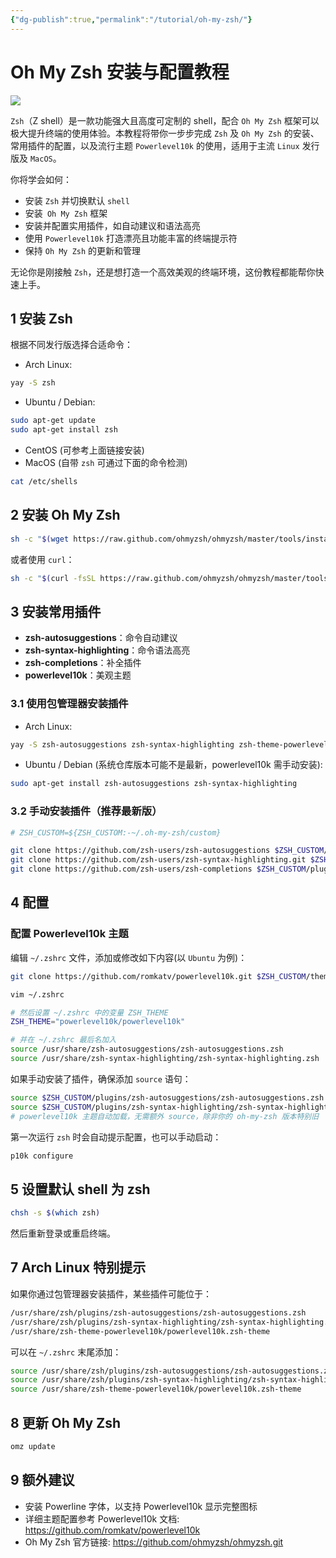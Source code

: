 ```yaml
---
{"dg-publish":true,"permalink":"/tutorial/oh-my-zsh/"}
---
```


# Oh My Zsh 安装与配置教程

![](https://cdn.molastra.com/weixin/2025/08/8786999d66f60764258e713e3c24cc80.png)

`Zsh`（Z shell）是一款功能强大且高度可定制的 shell，配合 `Oh My Zsh` 框架可以极大提升终端的使用体验。本教程将带你一步步完成 `Zsh` 及 `Oh My Zsh` 的安装、常用插件的配置，以及流行主题 `Powerlevel10k` 的使用，适用于主流 `Linux` 发行版及 `MacOS`。

你将学会如何：

- 安装 `Zsh` 并切换默认 `shell`
- 安装` Oh My Zsh` 框架
- 安装并配置实用插件，如自动建议和语法高亮
- 使用 `Powerlevel10k` 打造漂亮且功能丰富的终端提示符
- 保持 `Oh My Zsh` 的更新和管理

无论你是刚接触 `Zsh`，还是想打造一个高效美观的终端环境，这份教程都能帮你快速上手。

## 1 安装 Zsh

根据不同发行版选择合适命令：

- Arch Linux:

```bash
yay -S zsh
```

- Ubuntu / Debian:

```bash
sudo apt-get update
sudo apt-get install zsh
```

- CentOS (可参考上面链接安装)
- MacOS (自带 `zsh`  可通过下面的命令检测)

```bash
cat /etc/shells
```

## 2 安装 Oh My Zsh

```bash
sh -c "$(wget https://raw.github.com/ohmyzsh/ohmyzsh/master/tools/install.sh -O -)"
```

或者使用 `curl`：

```bash
sh -c "$(curl -fsSL https://raw.github.com/ohmyzsh/ohmyzsh/master/tools/install.sh)"
```

## 3 安装常用插件

- **zsh-autosuggestions**：命令自动建议
- **zsh-syntax-highlighting**：命令语法高亮
- **zsh-completions**：补全插件
- **powerlevel10k**：美观主题

### 3.1 使用包管理器安装插件

- Arch Linux:

```bash
yay -S zsh-autosuggestions zsh-syntax-highlighting zsh-theme-powerlevel10k zsh-completions
```

- Ubuntu / Debian (系统仓库版本可能不是最新，powerlevel10k 需手动安装):

```bash
sudo apt-get install zsh-autosuggestions zsh-syntax-highlighting
```

### 3.2 手动安装插件（推荐最新版）

```bash
# ZSH_CUSTOM=${ZSH_CUSTOM:-~/.oh-my-zsh/custom}

git clone https://github.com/zsh-users/zsh-autosuggestions $ZSH_CUSTOM/plugins/zsh-autosuggestions
git clone https://github.com/zsh-users/zsh-syntax-highlighting.git $ZSH_CUSTOM/plugins/zsh-syntax-highlighting
git clone https://github.com/zsh-users/zsh-completions $ZSH_CUSTOM/plugins/zsh-completions
```

## 4 配置

### 配置 Powerlevel10k 主题

编辑 `~/.zshrc` 文件，添加或修改如下内容(以 `Ubuntu` 为例)：

```bash
git clone https://github.com/romkatv/powerlevel10k.git $ZSH_CUSTOM/themes/powerlevel10k

vim ~/.zshrc

# 然后设置 ~/.zshrc 中的变量 ZSH_THEME
ZSH_THEME="powerlevel10k/powerlevel10k"

# 并在 ~/.zshrc 最后名加入
source /usr/share/zsh-autosuggestions/zsh-autosuggestions.zsh
source /usr/share/zsh-syntax-highlighting/zsh-syntax-highlighting.zsh
```

如果手动安装了插件，确保添加 `source` 语句：

```bash
source $ZSH_CUSTOM/plugins/zsh-autosuggestions/zsh-autosuggestions.zsh
source $ZSH_CUSTOM/plugins/zsh-syntax-highlighting/zsh-syntax-highlighting.zsh
# powerlevel10k 主题自动加载，无需额外 source，除非你的 oh-my-zsh 版本特别旧
```

第一次运行 `zsh` 时会自动提示配置，也可以手动启动：

```bash
p10k configure
```

## 5 设置默认 shell 为 zsh

```bash
chsh -s $(which zsh)
```

然后重新登录或重启终端。

## 7 Arch Linux 特别提示

如果你通过包管理器安装插件，某些插件可能位于：

```bash
/usr/share/zsh/plugins/zsh-autosuggestions/zsh-autosuggestions.zsh
/usr/share/zsh/plugins/zsh-syntax-highlighting/zsh-syntax-highlighting.zsh
/usr/share/zsh-theme-powerlevel10k/powerlevel10k.zsh-theme
```

可以在 `~/.zshrc` 末尾添加：

```bash
source /usr/share/zsh/plugins/zsh-autosuggestions/zsh-autosuggestions.zsh
source /usr/share/zsh/plugins/zsh-syntax-highlighting/zsh-syntax-highlighting.zsh
source /usr/share/zsh-theme-powerlevel10k/powerlevel10k.zsh-theme
```

## 8 更新 Oh My Zsh

```bash
omz update
```

## 9 额外建议

- 安装 Powerline 字体，以支持 Powerlevel10k 显示完整图标
- 详细主题配置参考 Powerlevel10k 文档: https://github.com/romkatv/powerlevel10k
- Oh My Zsh 官方链接: https://github.com/ohmyzsh/ohmyzsh.git

